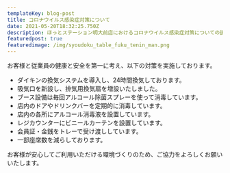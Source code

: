 ```yaml
---
templateKey: blog-post
title: コロナウイルス感染症対策について
date: 2021-05-20T18:32:25.750Z
description: ほっとステーション明大前店におけるコロナウイルス感染症対策についての説明です。
featuredpost: true
featuredimage: /img/syoudoku_table_fuku_tenin_man.png
---
```

お客様と従業員の健康と安全を第一に考え、以下の対策を実施しております。

- ダイキンの換気システムを導入し、24時間換気しております。
- 吸気口を新設し、排気用換気扇を増設いたしました。
- ブース設備は毎回アルコール除菌スプレーを使って消毒しています。
- 店内のドアやドリンクバーを定期的に消毒しています。
- 店内の各所にアルコール消毒液を設置しています。
- レジカウンターにビニールカーテンを設置しています。
- 会員証・金銭をトレーで受け渡ししています。
- 一部座席数を減らしております。

お客様が安心してご利用いただける環境づくりのため、ご協力をよろしくお願いいたします。